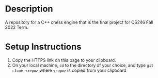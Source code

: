 # Description
A repository for a C++ chess engine that is the final project for CS246 Fall 2022 Term.

# Setup Instructions
1) Copy the HTTPS link on this page to your clipboard.
2) On your local machine, `cd` to the directory of your choice, and type `git clone <repo>` where `<repo>` is copied from your clipboard
